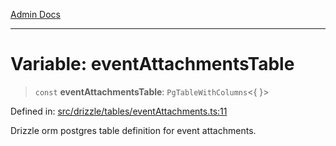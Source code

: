 [Admin Docs](/)

***

# Variable: eventAttachmentsTable

> `const` **eventAttachmentsTable**: `PgTableWithColumns`\<\{ \}\>

Defined in: [src/drizzle/tables/eventAttachments.ts:11](https://github.com/Sourya07/talawa-api/blob/aac5f782223414da32542752c1be099f0b872196/src/drizzle/tables/eventAttachments.ts#L11)

Drizzle orm postgres table definition for event attachments.
